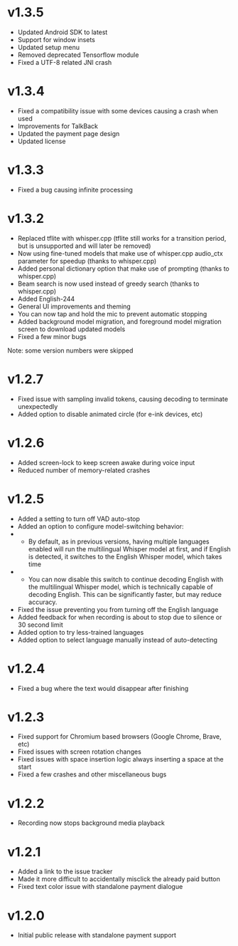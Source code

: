# v1.3.5
* Updated Android SDK to latest
* Support for window insets
* Updated setup menu
* Removed deprecated Tensorflow module
* Fixed a UTF-8 related JNI crash

# v1.3.4
* Fixed a compatibility issue with some devices causing a crash when used
* Improvements for TalkBack
* Updated the payment page design
* Updated license

# v1.3.3
* Fixed a bug causing infinite processing

# v1.3.2
* Replaced tflite with whisper.cpp (tflite still works for a transition period, but is unsupported and will later be removed)
* Now using fine-tuned models that make use of whisper.cpp audio_ctx parameter for speedup (thanks to whisper.cpp)
* Added personal dictionary option that make use of prompting (thanks to whisper.cpp)
* Beam search is now used instead of greedy search (thanks to whisper.cpp)
* Added English-244
* General UI improvements and theming
* You can now tap and hold the mic to prevent automatic stopping
* Added background model migration, and foreground model migration screen to download updated models
* Fixed a few minor bugs

Note: some version numbers were skipped

# v1.2.7
* Fixed issue with sampling invalid tokens, causing decoding to terminate unexpectedly
* Added option to disable animated circle (for e-ink devices, etc)

# v1.2.6
* Added screen-lock to keep screen awake during voice input
* Reduced number of memory-related crashes

# v1.2.5
* Added a setting to turn off VAD auto-stop 
* Added an option to configure model-switching behavior:
* * By default, as in previous versions, having multiple languages enabled will run the multilingual Whisper model at first, and if English is detected, it switches to the English Whisper model, which takes time
* * You can now disable this switch to continue decoding English with the multilingual Whisper model, which is technically capable of decoding English. This can be significantly faster, but may reduce accuracy.
* Fixed the issue preventing you from turning off the English language
* Added feedback for when recording is about to stop due to silence or 30 second limit
* Added option to try less-trained languages
* Added option to select language manually instead of auto-detecting

# v1.2.4
* Fixed a bug where the text would disappear after finishing

# v1.2.3
* Fixed support for Chromium based browsers (Google Chrome, Brave, etc)
* Fixed issues with screen rotation changes
* Fixed issues with space insertion logic always inserting a space at the start
* Fixed a few crashes and other miscellaneous bugs

# v1.2.2
* Recording now stops background media playback

# v1.2.1
* Added a link to the issue tracker
* Made it more difficult to accidentally misclick the already paid button
* Fixed text color issue with standalone payment dialogue

# v1.2.0
* Initial public release with standalone payment support